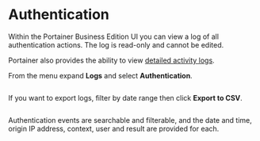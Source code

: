 # Authentication

Within the Portainer Business Edition UI you can view a log of all authentication actions. The log is read-only and cannot be edited.


Portainer also provides the ability to view [detailed activity logs](activity.md).


From the menu expand **Logs** and select **Authentication**.

<figure><img src="..//assets/2.20-logs-authentication.gif" alt=""><figcaption></figcaption></figure>

If you want to export logs, filter by date range then click **Export to CSV**.

<figure><img src="..//assets/2.15-settings-authlogs-export.png" alt=""><figcaption></figcaption></figure>

Authentication events are searchable and filterable, and the date and time, origin IP address, context, user and result are provided for each.

<figure><img src="..//assets/2.15-settings-authlogs-list.png" alt=""><figcaption></figcaption></figure>

